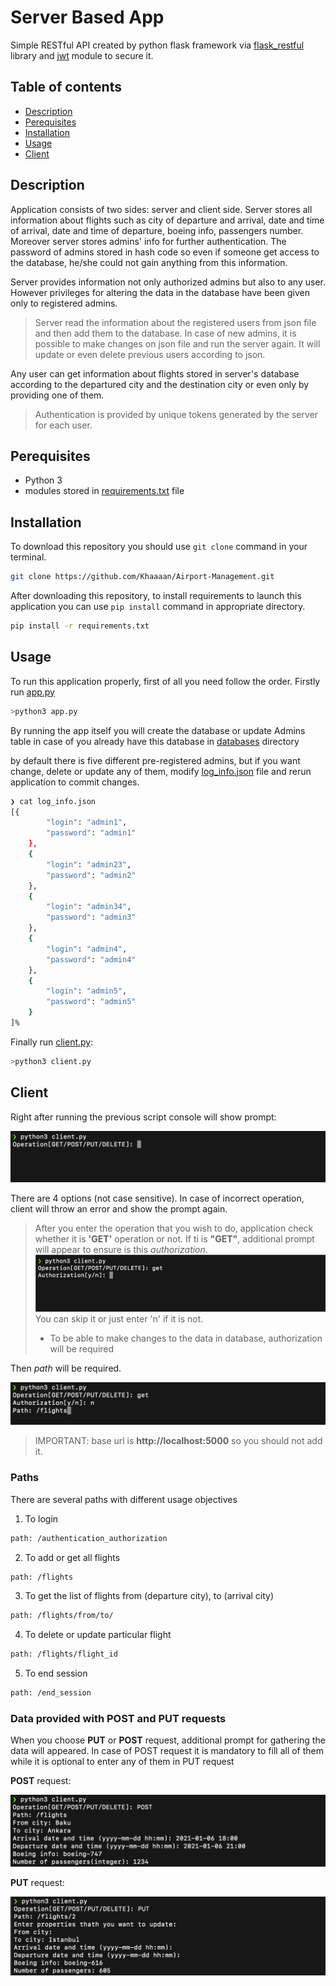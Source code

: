 # Server Based App
Simple  RESTful API created by python flask framework via [flask_restful](https://flask-restful.readthedocs.io/en/latest/) library and [jwt](https://jwt.io) module to secure it.


## Table of contents
* [Description](#description)
* [Perequisites](#perequisites)
* [Installation](#installation)
* [Usage](#usage)
* [Client](#Client)


## Description
Application consists of two sides: server and client side. Server stores all information about flights such as city of departure and arrival, date and time of arrival, date and time of departure, boeing info, passengers number. 
Moreover server stores admins' info for further authentication. The password of admins stored in hash code so even if someone get access to the database, he/she could not gain anything from this information.

Server provides information not only authorized admins but also to any user. However privileges for altering the data in the database have been given only to registered admins. 

>Server read the information about the registered users from json file and then add them to the database. In case of new admins, it is possible to make changes on json file and run the server again. It will update or even delete previous users according to json.

Any user can get information about flights stored in server's database according to the departured city and the destination city or even only by providing one of them.

> Authentication is provided by unique tokens generated by the server for each user.
## Perequisites 
* Python 3
* modules stored in [requirements.txt](/requirements.txt) file


## Installation

To download this repository you should use `git clone` command in your terminal.

```bash
git clone https://github.com/Khaaaan/Airport-Management.git
```

After downloading this repository, to install requirements to launch this application you can use `pip install` command in appropriate directory.

```bash
pip install -r requirements.txt
```
## Usage
To run this application properly, first of all you need follow the order.
Firstly run [app.py](/app.py)
```bash
>python3 app.py
```
By running the app itself you will create the database or update Admins table in case of you already have this database in [databases](databases) directory

by default there is five different pre-registered admins, but if you want change, delete or update any of them, modify [log_info.json](/log_info.json) file and rerun application to commit changes.
```bash
❯ cat log_info.json
[{
        "login": "admin1",
        "password": "admin1"
    },
    {
        "login": "admin23",
        "password": "admin2"
    },
    {
        "login": "admin34",
        "password": "admin3"
    },
    {
        "login": "admin4",
        "password": "admin4"
    },
    {
        "login": "admin5",
        "password": "admin5"
    }
]%         
```


Finally run [client.py](/client.py):
```bash
>python3 client.py
```

## Client 
Right after running the previous script console will show prompt:

![number_1](/images/number_1.png) 

There are 4 options (not case sensitive). In case of incorrect operation, client will throw an error and show the prompt again.

> After you enter the operation that you wish to do, application check whether it is **'GET'** operation or not. If ti is **"GET"**, additional prompt will appear to ensure is this *authorization*.
![number_2](/images/number_2.png)
You can skip it or just enter 'n' if it is not.
> * To be able to make changes to the data in database, authorization will be required

Then *path* will be required.

![number_3](/images/number_3.png)
> IMPORTANT: base url is **http://localhost:5000** so you should not add it.
### Paths

There are several paths with different usage objectives
1. To login
```bash
path: /authentication_authorization
```
2. To add or get all flights
```bash
path: /flights
```
3. To get the list of flights from (departure city), to (arrival city)
```bash
path: /flights/from/to/
```
4. To delete or update particular flight
```bash
path: /flights/flight_id
```
5. To end session
```bash
path: /end_session
```
### Data provided with POST and PUT requests
When you choose **PUT** or **POST** request, additional prompt for gathering the data will appeared.
In case of POST request it is mandatory to fill all of them while it is optional to enter any of them in PUT request

**POST** request:

![number_4](/images/number_4.png)

**PUT** request:

![number_5](/images/number_5.png)

